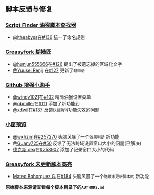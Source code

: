 ## 脚本反馈与修复

### [Script Finder 油猴脚本查找器](./script-finder-plus)

- [@itheabyss](https://github.com/itheabyss)在[#136](https://github.com/ChinaGodMan/UserScripts/issues/136) 统一了命名规则

### [Greasyfork 糊裱匠](./greasyfork-utility-toolkit)

- [@hunjun555666](https://github.com/hunjun555666)在[#126](https://github.com/ChinaGodMan/UserScripts/issues/126) 提出了被遗忘掉的区域化文字  
- [@Yuusei Renji](https://greasyfork.org/users/1195312-yuusei-renji) 在[#127](https://greasyfork.org/scripts/497346/discussions/270373) 更新了`越南语`

### [Github 增强小助手](./github-repo-size-view)

- [@windy1021](https://github.com/windy1021)在[#102](https://github.com/ChinaGodMan/UserScripts/issues/102) 精简油猴设置菜单  
- [@qbmiller](https://github.com/qbmiller)在[#111](https://github.com/ChinaGodMan/UserScripts/issues/111) 添加了新功能到  
- [@xdwil](https://github.com/xdwil)在[#137](https://github.com/ChinaGodMan/UserScripts/issues/137) 反馈`快捷跳转`功能失效的问题

### [小窗预览](./popup-window)

- [@wxhzjm](https://greasyfork.org/users/1118488)在[#257270](https://greasyfork.org/scripts/504880/discussions/257270) 头脑风暴了一个`效果判断` 新功能  
- [@Guany725](https://github.com/Guany725)在[#50](https://github.com/ChinaGodMan/UserScripts/issues/50) 反馈了无法跨域设置窗口大小的问题(已解决)  
- [德克斯 dex](https://greasyfork.org/users/20361)在[#258907](https://greasyfork.org/scripts/504880/discussions/258907#comment-529624) 添加了记录窗口大小的代码

### [Greasyfork 未更新腳本高亮](./greasyfork-ugreasyfork-unupdated-scriptscript)

- [Mateo Bohorquez G.](https://github.com/Milor123)在[#184](https://github.com/ChinaGodMan/UserScripts/issues/184) 头脑风暴了一个`隐藏未更新脚本的` 新功能  

**原始脚本来源请查看每个脚本目录下的`AUTHORS.md`**
